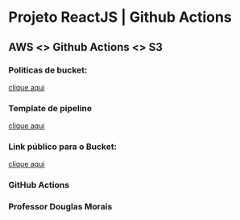 # Projeto ReactJS | Github Actions
## AWS <> Github Actions <> S3

### Politicas de bucket:
[clique aqui](bucket.json)

### Template de pipeline
[clique aqui](template.yml)

### Link público para o Bucket:
[clique aqui](http://hcreacts3.s3-website-us-east-1.amazonaws.com/)


### GitHub Actions


### Professor Douglas Morais